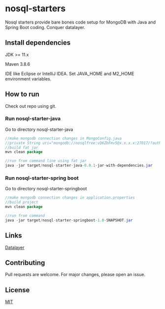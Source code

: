 # nosql-starters
Nosql starters provide bare bones code setup for MongoDB with Java and Spring Boot coding. Conquer datalayer.


## Install dependencies
JDK >= 11.x

Maven 3.8.6

IDE like Eclipse or IntelliJ IDEA. Set JAVA_HOME and M2_HOME environment variables.

## How to run

Check out repo using git.

### Run nosql-starter-java

Go to directory nosql-starter-java

``` java
//make mongodb connection changes in MongoConfig.java
//private String uri="mongodb://nosqlfree:vQ6ZbFmv5@x.x.x.x:27017/?authSource=admin";
//build fat jar
mvn clean package

//run from command line using fat jar
java -jar target/nosql-starter-java-0.0.1-jar-with-dependencies.jar
``` 

### Run nosql-starter-spring boot

Go to directory nosql-starter-springboot

``` java
//make mongodb connection changes in application.properties
//build project
mvn clean package

//run from command
java -jar target/nosql-starter-springboot-1.0-SNAPSHOT.jar

```

## Links
[Datalayer](https://datalayer.in/)

## Contributing
Pull requests are welcome. For major changes, please open an issue.

## License
[MIT](https://choosealicense.com/licenses/mit/)
